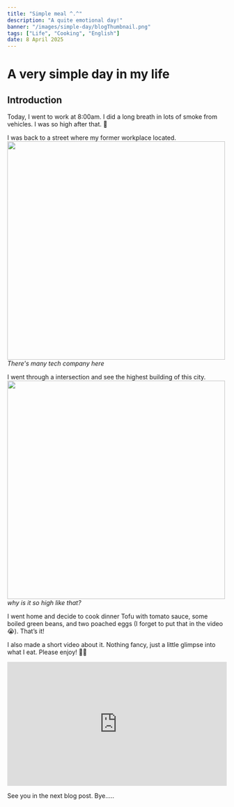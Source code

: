 ```yaml
---
title: "Simple meal ^.^"
description: "A quite emotional day!"
banner: "/images/simple-day/blogThumbnail.png"
tags: ["Life", "Cooking", "English"]
date: 8 April 2025
---
```


# A very simple day in my life

## Introduction

Today, I went to work at 8:00am. I did a long breath in lots of smoke from vehicles.
I was so high after that. 🤣

I was back to a street where my former workplace located.
<img src="/images/simple-day/IMG_6250.jpg" width="500">
*There's many tech company here*

I went through a intersection and see the highest building of this city.
<img src="/images/simple-day/IMG_6251.jpg" width="500">
*why is it so high like that?*

I went home and decide to cook dinner
Tofu with tomato sauce, some boiled green beans, and two poached eggs (I forget to put that in the video😭). That’s it!

I also made a short video about it. Nothing fancy, just a little glimpse into what I eat.
Please enjoy! 🎥🍴

<div style="position: relative; padding-bottom: 56.25%; height: 0; overflow: hidden;">
    <iframe src="https://www.youtube.com/embed/qkXBoj1BZoM" frameborder="0" allowfullscreen style="position: absolute; top: 0; left: 0; width: 100%; height: 100%;"></iframe>
</div>


See you in the next blog post.
Bye.....